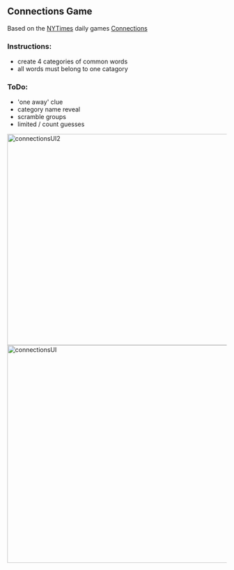 ## Connections Game

Based on the [NYTimes](https://www.nytimes.com/crosswords) daily games [Connections](https://www.nytimes.com/games/connections)

### Instructions: 

- create 4 categories of common words
- all words must belong to one catagory

### ToDo:

- 'one away' clue
- category name reveal
- scramble groups
- limited / count guesses

<img width="640" height="485" alt="connectionsUI2" src="https://github.com/user-attachments/assets/fba3a0d3-0b7d-40e6-aada-5762c3eae3d9" />
<img width="644" height="500" alt="connectionsUI" src="https://github.com/user-attachments/assets/9ea618b7-f520-4a86-a01c-47754e933387" />
